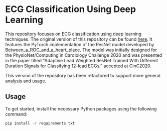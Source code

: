 # ECG Classification Using Deep Learning

This repository focuses on ECG classification using deep learning techniques. The original version of this repository can be found [here](original_repository_link). It features the PyTorch implementation of the ResNet model developed by Between_a_ROC_and_a_heart_place. The model was initially designed for the PhysioNet/Computing in Cardiology Challenge 2020 and was presented in the paper titled "Adaptive Lead Weighted ResNet Trained With Different Duration Signals for Classifying 12-lead ECGs," accepted at CinC2020.

This version of the repository has been refactored to support more general analysis and usage.

## Usage

To get started, install the necessary Python packages using the following command:

```bash
pip install -r requirements.txt
